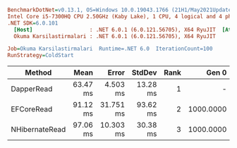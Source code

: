 ``` ini

BenchmarkDotNet=v0.13.1, OS=Windows 10.0.19043.1766 (21H1/May2021Update)
Intel Core i5-7300HQ CPU 2.50GHz (Kaby Lake), 1 CPU, 4 logical and 4 physical cores
.NET SDK=6.0.101
  [Host]                  : .NET 6.0.1 (6.0.121.56705), X64 RyuJIT  [AttachedDebugger]
  Okuma Karsilastirmalari : .NET 6.0.1 (6.0.121.56705), X64 RyuJIT

Job=Okuma Karsilastirmalari  Runtime=.NET 6.0  IterationCount=100  
RunStrategy=ColdStart  

```
|         Method |     Mean |     Error |   StdDev | Rank |     Gen 0 | Allocated |
|--------------- |---------:|----------:|---------:|-----:|----------:|----------:|
|     DapperRead | 63.47 ms |  4.503 ms | 13.28 ms |    1 |         - |      4 MB |
|     EFCoreRead | 91.12 ms | 31.751 ms | 93.62 ms |    2 | 1000.0000 |     12 MB |
| NHibernateRead | 97.06 ms | 10.303 ms | 30.38 ms |    3 | 1000.0000 |     12 MB |

